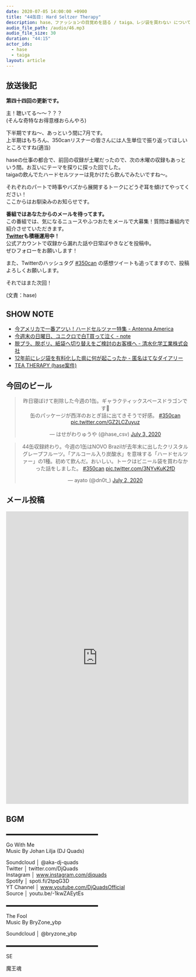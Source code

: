 ```yaml
---
date: 2020-07-05 14:00:00 +0900 
title: "44缶目: Hard Seltzer Therapy"
description: hase、ファッションの目覚めを語る / taiga、レジ袋を買わない についてトークしました。
audio_file_path: /audio/46.mp3
audio_file_size: 30
duration: "44:15"
actor_ids:
  - hase
  - taiga
layout: article
---
```


## 放送後記

__第四十四回の更新です。__

主！聴いてる〜〜？？？  
(そんな奇特なお得意様おらんやろ)  

下半期ですね〜、あっという間に7月です。  
上半期はもちろん、350canリスナーの皆さんには人生単位で振り返ってほしいところですね(適当)  

haseの仕事の都合で、前回の収録が土曜だったので、次の木曜の収録もあっという間。お互いにテーマを探りに探った回でした。  
taigaの飲んでたハードセルツァーは見かけたら飲んでみたいですね〜。  

それぞれのパートで時事やバズから展開するトークにどうぞ耳を傾けてやってください！  
ここからはお馴染みのお知らせです。

__番組ではあなたからのメールを待ってます。__  
この番組では、気になるニュースやふつおたをメールで大募集！質問は番組内で紹介させていただきます。  
__[Twitter](https://twitter.com/am350can)も積極運用中！__  
公式アカウントで収録から漏れた話や日常ぼやきなどを投稿中。  
ぜひフォローをお願いします！  

また、Twitterのハッシュタグ [#350can](https://twitter.com/search?q=%23350can&src=hashtag_click) の感想ツイートも追ってますので、投稿よろしくお願いします。

それではまた次回！

(文責：hase)

## SHOW NOTE

- [今アメリカで一番アツい！ハードセルツァー特集 - Antenna America](https://www.antenna-america.com/special/hardseltzer/)
- [今週末の日曜日、ユニクロで白T買って泣く - note](https://note.com/cchan1110/n/nfe51e6e81c25)
- [脱プラ、脱ポリ、紙袋へ切り替えをご検討のお客様へ - 清水化学工業株式会社](http://www.shimizu-chem.co.jp/message.html)
- [12年前にレジ袋を有料化した県に何が起こったか - 匿名はてなダイアリー](https://anond.hatelabo.jp/20200622195053)
- [TEA THERAPY (hase案件)](https://tea-therapy.jp/)

## 今回のビール

<center>
<blockquote class="twitter-tweet"><p lang="ja" dir="ltr">昨日寝ぼけて削除した今週の1缶。ギャラクティックスペースドラゴンです🐉<br>缶のパッケージが西洋のおとぎ話に出てきそうで好感。 <a href="https://twitter.com/hashtag/350can?src=hash&amp;ref_src=twsrc%5Etfw">#350can</a> <a href="https://t.co/GZ2LCZuyuz">pic.twitter.com/GZ2LCZuyuz</a></p>&mdash; はせがわりゅうや (@hase_csv) <a href="https://twitter.com/hase_csv/status/1279045219208409093?ref_src=twsrc%5Etfw">July 3, 2020</a></blockquote> <script async src="https://platform.twitter.com/widgets.js" charset="utf-8"></script>

<blockquote class="twitter-tweet"><p lang="ja" dir="ltr">44缶収録終わり。今週の1缶はNOVO Brazilが去年末に出したクリスタル グレープフルーツ。「アルコール入り炭酸水」を意味する「ハードセルツァー」の1種。初めて飲んだ。おいしい。トークはビニール袋を買わなかった話をしました。 <a href="https://twitter.com/hashtag/350can?src=hash&amp;ref_src=twsrc%5Etfw">#350can</a> <a href="https://t.co/3NYvKuK2fD">pic.twitter.com/3NYvKuK2fD</a></p>&mdash; ayato (@dn0t_) <a href="https://twitter.com/dn0t_/status/1278693090685882369?ref_src=twsrc%5Etfw">July 2, 2020</a></blockquote> <script async src="https://platform.twitter.com/widgets.js" charset="utf-8"></script>
</center>

## メール投稿
<div class="iframe-wrapper">
<iframe src="https://docs.google.com/forms/d/e/1FAIpQLSfTZ99ZtY5BJtHk38i7c_p3AdF-uIGnOOsc6W05wV6L0MTAQg/viewform?embedded=true" width="500" height="800" frameborder="0" marginheight="0" marginwidth="0">読み込んでいます…</iframe>
</div>

## BGM
▬▬▬▬▬▬▬▬▬▬▬▬▬▬▬▬▬▬  

Go With Me  
Music By Johan Lilja (DJ Quads)  

Soundcloud │ @aka-dj-quads  
Twitter │ twitter.com/DjQuads  
Instagram │ www.instagram.com/djquads  
Spotify │ spoti.fi/2tpqG3D  
YT Channel │ www.youtube.com/DjQuadsOfficial  
Source │ youtu.be/-1kwZAEytEs  

▬▬▬▬▬▬▬▬▬▬▬▬▬▬▬▬▬▬  

The Fool  
Music By BryZone_ybp  

Soundcloud │ @bryzone_ybp  

▬▬▬▬▬▬▬▬▬▬▬▬▬▬▬▬▬▬  

SE

魔王魂

